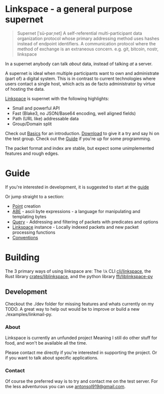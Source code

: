 # Linkspace - a general purpose supernet

> Supernet  [ˈsü-pərˌnet]
> A self-referential multi-participant data organization protocol whose primary
> addressing method uses hashes instead of endpoint identifiers.
> A communication protocol where the method of exchange is an extraneous concern.
> e.g. git, bitcoin, nostr, linkspace


In a supernet anybody can talk _about_ data, instead of talking _at_ a server.

A supernet is ideal when multiple participants want to own and administrate (part of) a digital system.
This is in contrast to current technologies where users contact a single host,
which acts as de facto administrator by virtue of hosting the data.

[Linkspace](https://antonsol919.github.io/linkspace/index.html) is supernet with the following highlights:

- Small and powerful API
- Fast (Blake3, no JSON/Base64 encoding, well aligned fields)
- Path (URL like) addressable data
- Group/Domain split

Check out [Basics](https://antonsol919.github.io/linkspace/index.html#basics) for an introduction.
[Download](https://antonsol919.github.io/linkspace/index.html#download) to give it a try and say hi on the test group.
Check out the [Guide](./docs/guide/index.html) if you're up for some programming.

The packet format and index are stable, but expect some unimplemented features and rough edges.

# Guide

If you're interested in development, it is suggested to start at the [guide](https://antonsol919.github.io/linkspace/docs/guide/index.html)

Or jump straight to a section:

- [Point](https://antonsol919.github.io/linkspace/docs/guide/index.html#Point) creation
- [ABE](https://antonsol919.github.io/linkspace/docs/guide/index.html#ABE) - ascii byte expressions - a language for manipulating and templating bytes
- [Query](https://antonsol919.github.io/linkspace/docs/guide/index.html#Query) - Addressing and filtering of packets with predicates and options
- [Linkspace](https://antonsol919.github.io/linkspace/docs/guide/index.html#Linkspace) instance - Locally indexed packets and new packet processing functions
- [Conventions](https://antonsol919.github.io/linkspace/docs/guide/index.html#Conventions)

# Building

The 3 primary ways of using linkspace are:
The `lk` CLI [cli/linkspace](./cli/linkspace), the Rust library [crates/liblinkspace](./crates/liblinkspace), and the python library [ffi/liblinkspace-py](./ffi/liblinkspace-py)

## Development

Checkout the ./dev folder for missing features and whats currently on my TODO.
A great way to help out would be to improve or build a new ./examples/linkmail-py.

### About

Linkspace is currently an unfunded project
Meaning I still do other stuff for food, and won't be available all the time.

Please contact me directly if you're interested in supporting the project.
Or if you want to talk about specific applications.

### Contact

Of course the preferred way is to try and contact me on the test server.
For the less adventurous you can use <antonsol919@gmail.com>.
